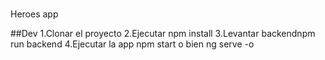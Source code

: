 #

Heroes app

##Dev
1.Clonar el proyecto
2.Ejecutar npm install
3.Levantar backendnpm run backend
4.Ejecutar la app npm start o bien ng serve -o
